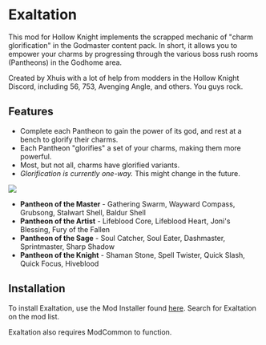 # Exaltation

This mod for Hollow Knight implements the scrapped mechanic of "charm glorification" in the Godmaster content pack. In short, it allows you to empower your charms by progressing through the various boss rush rooms (Pantheons) in the Godhome area.

Created by Xhuis with a lot of help from modders in the Hollow Knight Discord, including 56, 753, Avenging Angle, and others. You guys rock.

## Features

* Complete each Pantheon to gain the power of its god, and rest at a bench to glorify their charms.
* Each Pantheon "glorifies" a set of your charms, making them more powerful.
* Most, but not all, charms have glorified variants.
* *Glorification is currently one-way.* This might change in the future.

![](https://i.imgur.com/SFrBFlq.png)

* **Pantheon of the Master** - Gathering Swarm, Wayward Compass, Grubsong, Stalwart Shell, Baldur Shell
* **Pantheon of the Artist** - Lifeblood Core, Lifeblood Heart, Joni's Blessing, Fury of the Fallen
* **Pantheon of the Sage** - Soul Catcher, Soul Eater, Dashmaster, Sprintmaster, Sharp Shadow
* **Pantheon of the Knight** - Shaman Stone, Spell Twister, Quick Slash, Quick Focus, Hiveblood

## Installation

To install Exaltation, use the Mod Installer found [here](https://radiance.host/mods/ModInstaller.exe). Search for Exaltation on the mod list.

Exaltation also requires ModCommon to function.
